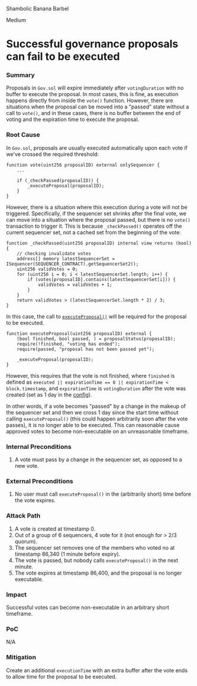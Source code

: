 Shambolic Banana Barbel

Medium

# Successful governance proposals can fail to be executed

### Summary

Proposals in `Gov.sol` will expire immediately after `votingDuration` with no buffer to execute the proposal. In most cases, this is fine, as execution happens directly from inside the `vote()` function. However, there are situations when the proposal can be moved into a "passed" state without a call to `vote()`, and in these cases, there is no buffer between the end of voting and the expiration time to execute the proposal.

### Root Cause

In `Gov.sol`, proposals are usually executed automatically upon each vote if we've crossed the required threshold:
```solidity
function vote(uint256 proposalID) external onlySequencer {
    ...

    if (_checkPassed(proposalID)) {
        _executeProposal(proposalID);
    }
}
```
However, there is a situation where this execution during a vote will not be triggered. Specifically, if the sequencer set shrinks after the final vote, we can move into a situation where the proposal passed, but there is no `vote()` transaction to trigger it. This is because `_checkPassed()` operates off the current sequencer set, not a cached set from the beginning of the vote:
```solidity
function _checkPassed(uint256 proposalID) internal view returns (bool) {
    // checking invalidate votes
    address[] memory latestSequencerSet = ISequencer(SEQUENCER_CONTRACT).getSequencerSet2();
    uint256 validVotes = 0;
    for (uint256 i = 0; i < latestSequencerSet.length; i++) {
        if (votes[proposalID].contains(latestSequencerSet[i])) {
            validVotes = validVotes + 1;
        }
    }
    return validVotes > (latestSequencerSet.length * 2) / 3;
}
```
In this case, the call to [`executeProposal()`](https://github.com/sherlock-audit/2024-08-morphl2/blob/main/morph/contracts/contracts/l2/staking/Gov.sol#L190-L196) will be required for the proposal to be executed.
```solidity
function executeProposal(uint256 proposalID) external {
    (bool finished, bool passed, ) = proposalStatus(proposalID);
    require(!finished, "voting has ended");
    require(passed, "proposal has not been passed yet");

    _executeProposal(proposalID);
}
```
However, this requires that the vote is not finished, where `finished` is defined as `executed || expirationTime == 0 || expirationTime < block.timestamp`, and `expirationTime` is `votingDuration` after the vote was created (set as 1 day in the [config](https://docs.google.com/spreadsheets/d/1KDQ8LkB53yw7f0m8a0LCTIdyiANjKyqC-sKUQEQGSf8/edit?gid=0#gid=0)).

In other words, if a vote becomes "passed" by a change in the makeup of the sequencer set and then we cross 1 day since the start time without calling `executeProposal()` (this could happen arbitrarily soon after the vote passes), it is no longer able to be executed. This can reasonable cause approved votes to become non-executable on an unreasonable timeframe.

### Internal Preconditions

1. A vote must pass by a change in the sequencer set, as opposed to a new vote.

### External Preconditions

1. No user must call `executeProposal()` in the (arbitrarily short) time before the vote expires.

### Attack Path

1. A vote is created at timestamp 0.
2. Out of a group of 6 sequencers, 4 vote for it (not enough for > 2/3 quorum).
3. The sequencer set removes one of the members who voted no at timestamp 86,340 (1 minute before expiry).
4. The vote is passed, but nobody calls `executeProposal()` in the next minute.
5. The vote expires at timestamp 86,400, and the proposal is no longer executable.

### Impact

Successful votes can become non-executable in an arbitrary short timeframe.

### PoC

N/A

### Mitigation

Create an additional `executionTime` with an extra buffer after the vote ends to allow time for the proposal to be executed.
